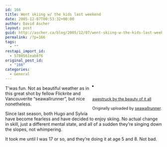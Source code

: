 ```yaml
---
id: 166
title: Went skiing w/ the kids last weekend
date: 2005-12-07T00:53:32+00:00
author: David Ascher
layout: post
guid: http://ascher.ca/blog/2005/12/07/went-skiing-w-the-kids-last-weekend/
permalink: /?p=166
tags:
  - ""
restapi_import_id:
  - 5780561eab8f6
original_post_id:
  - "166"
categories:
  - General
---
```

<div style="float:right;margin-left:10px;margin-bottom:10px;">
  <a href="http://www.flickr.com/photos/seawallrunner/70764894/" title="photo sharing"><img src="http://static.flickr.com/18/70764894_da9c82cf68_m.jpg" alt="" style="border:solid 2px #000000;" /></a><br /> <br /> <span style="font-size:.9em;margin-top:0;"><br /> <a href="http://www.flickr.com/photos/seawallrunner/70764894/">awestruck by the beauty of it all</a><br /> <br /> Originally uploaded by <a href="http://www.flickr.com/people/seawallrunner/">seawallrunner</a>.<br /> </span>
</div>

T&#8217;was fun. Not as beautiful weather as in this great shot by fellow Flickrite and Vancouverite &#8220;seawallrunner&#8221;, but nice nonetheless.

Since last season, both Hugo and Sylvia have become fearless and have decided to enjoy skiing. No actual change in skill, just a different mental state, and all of a sudden they&#8217;re singing down the slopes, not whimpering.

It took me until I was 17 or so, and they&#8217;re doing it at age 5 and 8. Not bad.
